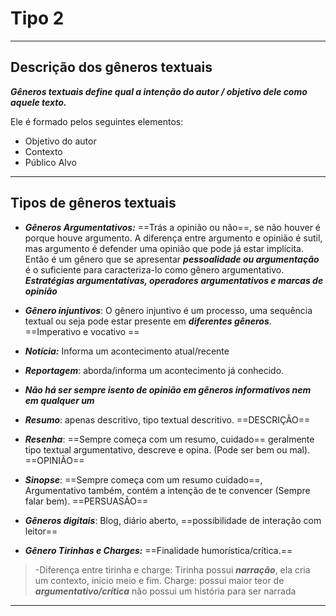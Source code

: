 # Tipo 2 

---
## Descrição dos gêneros textuais

***Gêneros textuais define qual a intenção do autor / objetivo dele como aquele texto.***

Ele é formado pelos seguintes elementos:

- Objetivo do autor
- Contexto
- Público Alvo
---

## Tipos de gêneros textuais

- ***Gêneros Argumentativos:*** ==Trás a opinião ou não==, se não houver é porque houve argumento. A diferença entre argumento e opinião é sutil, mas argumento é defender uma opinião que pode já estar implícita. Então é um gênero que se apresentar ***pessoalidade ou argumentação*** é o suficiente para caracteriza-lo como gênero argumentativo. ***Estratégias argumentativas, operadores argumentativos e marcas de opinião***

- ***Gênero injuntivos***: O gênero injuntivo é um processo, uma sequência textual ou seja pode estar presente em ***diferentes gêneros***. ==Imperativo e vocativo ==

- ***Notícia:*** Informa um acontecimento atual/recente

- ***Reportagem***: aborda/informa um acontecimento já conhecido.

- ***Não há ser sempre isento de opinião em gêneros informativos nem em qualquer um***

- ***Resumo***: apenas descritivo, tipo textual descritivo.  ==DESCRIÇÃO==

- ***Resenha***: ==Sempre começa com um resumo, cuidado== geralmente tipo textual argumentativo, descreve e opina. (Pode ser bem ou mal). ==OPINIÃO==

- ***Sinopse***: ==Sempre começa com um resumo cuidado==, Argumentativo também, contém a intenção de te convencer (Sempre falar bem). ==PERSUASÃO==

- ***Gêneros digitais***: Blog, diário aberto, ==possibilidade de interação com leitor==

- ***Gênero Tirinhas e Charges:*** ==Finalidade humorística/crítica.== 
>-Diferença entre tirinha e charge: Tirinha possui ***narração***, ela cria um contexto, início meio e fim. 
> Charge: possui maior teor de ***argumentativo/crítica*** não possui um história para ser narrada
---
